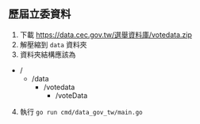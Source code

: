 
## 歷屆立委資料

1. 下載 https://data.cec.gov.tw/選舉資料庫/votedata.zip
2. 解壓縮到 `data` 資料夾
3. 資料夾結構應該為

- /
    - /data
        - /votedata
            - /voteData

4. 執行 `go run cmd/data_gov_tw/main.go`